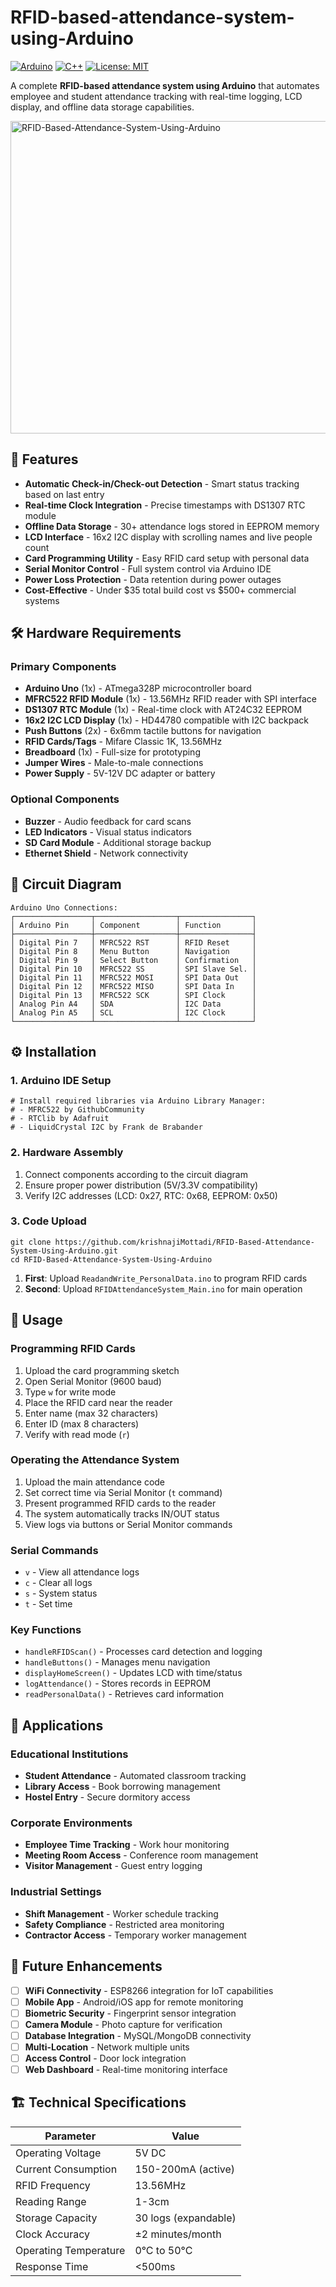 
RFID-based-attendance-system-using-Arduino
==========================================

[![Arduino](https://img.shields.io/badge/Arduino-00979D?style=for-the-badge&logo=Arduino&logoColor=white)](https://www.arduino.cc/) [![C++](https://img.shields.io/badge/C%2B%2B-00599C?style=for-the-badge&logo=c%2B%2B&logoColor=white)](https://isocpp.org/) [![License: MIT](https://img.shields.io/badge/License-MIT-yellow.svg?style=for-the-badge)](https://opensource.org/licenses/MIT)

A complete **RFID-based attendance system using Arduino** that automates employee and student attendance tracking with real-time logging, LCD display, and offline data storage capabilities.

 <img width="750" height="500" alt="RFID-Based-Attendance-System-Using-Arduino" src="https://github.com/user-attachments/assets/131318af-f3c3-4f16-b017-6e14d19fd176" />

🚀 Features
-----------

-   **Automatic Check-in/Check-out Detection** - Smart status tracking based on last entry
-   **Real-time Clock Integration** - Precise timestamps with DS1307 RTC module
-   **Offline Data Storage** - 30+ attendance logs stored in EEPROM memory
-   **LCD Interface** - 16x2 I2C display with scrolling names and live people count
-   **Card Programming Utility** - Easy RFID card setup with personal data
-   **Serial Monitor Control** - Full system control via Arduino IDE
-   **Power Loss Protection** - Data retention during power outages
-   **Cost-Effective** - Under $35 total build cost vs $500+ commercial systems


🛠️ Hardware Requirements
-------------------------

### Primary Components

-   **Arduino Uno** (1x) - ATmega328P microcontroller board
-   **MFRC522 RFID Module** (1x) - 13.56MHz RFID reader with SPI interface
-   **DS1307 RTC Module** (1x) - Real-time clock with AT24C32 EEPROM
-   **16x2 I2C LCD Display** (1x) - HD44780 compatible with I2C backpack
-   **Push Buttons** (2x) - 6x6mm tactile buttons for navigation
-   **RFID Cards/Tags** - Mifare Classic 1K, 13.56MHz
-   **Breadboard** (1x) - Full-size for prototyping
-   **Jumper Wires** - Male-to-male connections
-   **Power Supply** - 5V-12V DC adapter or battery

### Optional Components

-   **Buzzer** - Audio feedback for card scans
-   **LED Indicators** - Visual status indicators
-   **SD Card Module** - Additional storage backup
-   **Ethernet Shield** - Network connectivity

📐 Circuit Diagram
------------------

```
Arduino Uno Connections:
┌─────────────────┬──────────────────┬────────────────┐
│ Arduino Pin     │ Component        │ Function       │
├─────────────────┼──────────────────┼────────────────┤
│ Digital Pin 7   │ MFRC522 RST      │ RFID Reset     │
│ Digital Pin 8   │ Menu Button      │ Navigation     │
│ Digital Pin 9   │ Select Button    │ Confirmation   │
│ Digital Pin 10  │ MFRC522 SS       │ SPI Slave Sel. │
│ Digital Pin 11  │ MFRC522 MOSI     │ SPI Data Out   │
│ Digital Pin 12  │ MFRC522 MISO     │ SPI Data In    │
│ Digital Pin 13  │ MFRC522 SCK      │ SPI Clock      │
│ Analog Pin A4   │ SDA              │ I2C Data       │
│ Analog Pin A5   │ SCL              │ I2C Clock      │
└─────────────────┴──────────────────┴────────────────┘

```

⚙️ Installation
---------------

### 1\. Arduino IDE Setup

```
# Install required libraries via Arduino Library Manager:
# - MFRC522 by GithubCommunity
# - RTClib by Adafruit
# - LiquidCrystal I2C by Frank de Brabander

```

### 2\. Hardware Assembly

1.  Connect components according to the circuit diagram
2.  Ensure proper power distribution (5V/3.3V compatibility)
3.  Verify I2C addresses (LCD: 0x27, RTC: 0x68, EEPROM: 0x50)

### 3\. Code Upload

```
git clone https://github.com/krishnajiMottadi/RFID-Based-Attendance-System-Using-Arduino.git
cd RFID-Based-Attendance-System-Using-Arduino

```

1.  **First**: Upload `ReadandWrite_PersonalData.ino` to program RFID cards
2.  **Second**: Upload `RFIDAttendanceSystem_Main.ino` for main operation

🎯 Usage
--------

### Programming RFID Cards

1.  Upload the card programming sketch
2.  Open Serial Monitor (9600 baud)
3.  Type `w` for write mode
4.  Place the RFID card near the reader
5.  Enter name (max 32 characters)
6.  Enter ID (max 8 characters)
7.  Verify with read mode (`r`)

### Operating the Attendance System

1.  Upload the main attendance code
2.  Set correct time via Serial Monitor (`t` command)
3.  Present programmed RFID cards to the reader
4.  The system automatically tracks IN/OUT status
5.  View logs via buttons or Serial Monitor commands

### Serial Commands

-   `v` - View all attendance logs
-   `c` - Clear all logs
-   `s` - System status
-   `t` - Set time


### Key Functions

-   `handleRFIDScan()` - Processes card detection and logging
-   `handleButtons()` - Manages menu navigation
-   `displayHomeScreen()` - Updates LCD with time/status
-   `logAttendance()` - Stores records in EEPROM
-   `readPersonalData()` - Retrieves card information


📱 Applications
---------------

### Educational Institutions

-   **Student Attendance** - Automated classroom tracking
-   **Library Access** - Book borrowing management
-   **Hostel Entry** - Secure dormitory access

### Corporate Environments

-   **Employee Time Tracking** - Work hour monitoring
-   **Meeting Room Access** - Conference room management
-   **Visitor Management** - Guest entry logging

### Industrial Settings

-   **Shift Management** - Worker schedule tracking
-   **Safety Compliance** - Restricted area monitoring
-   **Contractor Access** - Temporary worker management

🔮 Future Enhancements
----------------------

-   [ ] **WiFi Connectivity** - ESP8266 integration for IoT capabilities
-   [ ] **Mobile App** - Android/iOS app for remote monitoring
-   [ ] **Biometric Security** - Fingerprint sensor integration
-   [ ] **Camera Module** - Photo capture for verification
-   [ ] **Database Integration** - MySQL/MongoDB connectivity
-   [ ] **Multi-Location** - Network multiple units
-   [ ] **Access Control** - Door lock integration
-   [ ] **Web Dashboard** - Real-time monitoring interface

🏗️ Technical Specifications
----------------------------

| Parameter | Value |
| --- | --- |
| Operating Voltage | 5V DC |
| Current Consumption | 150-200mA (active) |
| RFID Frequency | 13.56MHz |
| Reading Range | 1-3cm |
| Storage Capacity | 30 logs (expandable) |
| Clock Accuracy | ±2 minutes/month |
| Operating Temperature | 0°C to 50°C |
| Response Time | <500ms |

